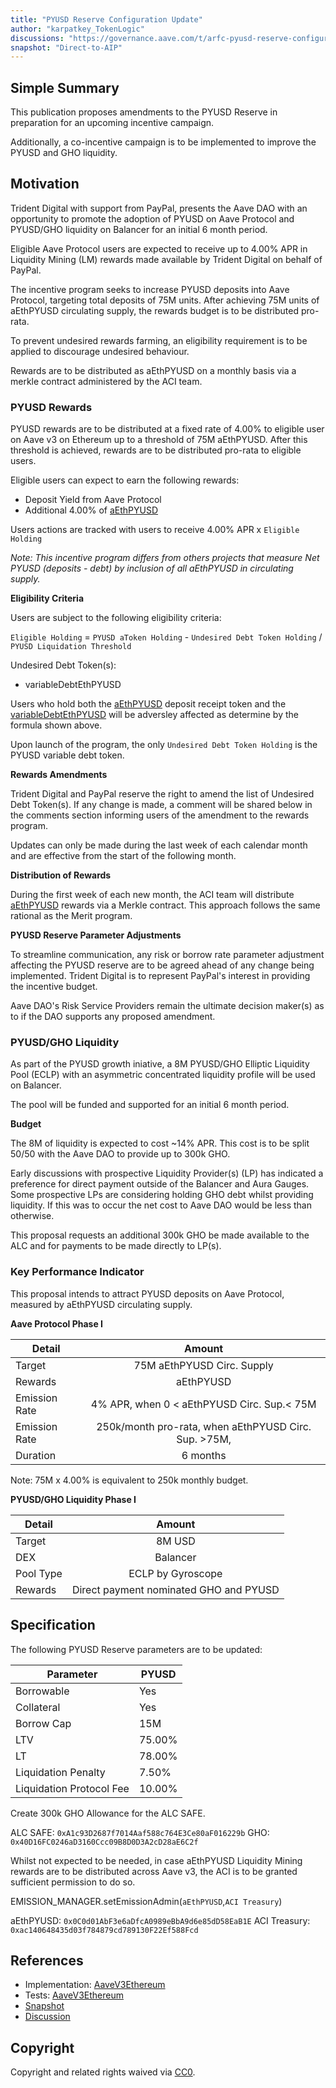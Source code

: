 ```yaml
---
title: "PYUSD Reserve Configuration Update"
author: "karpatkey_TokenLogic"
discussions: "https://governance.aave.com/t/arfc-pyusd-reserve-configuration-update-incentive-campaign/19573"
snapshot: "Direct-to-AIP"
---
```


## Simple Summary

This publication proposes amendments to the PYUSD Reserve in preparation for an upcoming incentive campaign.

Additionally, a co-incentive campaign is to be implemented to improve the PYUSD and GHO liquidity.

## Motivation

Trident Digital with support from PayPal, presents the Aave DAO with an opportunity to promote the adoption of PYUSD on Aave Protocol and PYUSD/GHO liquidity on Balancer for an initial 6 month period.

Eligible Aave Protocol users are expected to receive up to 4.00% APR in Liquidity Mining (LM) rewards made available by Trident Digital on behalf of PayPal.

The incentive program seeks to increase PYUSD deposits into Aave Protocol, targeting total deposits of 75M units. After achieving 75M units of aEthPYUSD circulating supply, the rewards budget is to be distributed pro-rata.

To prevent undesired rewards farming, an eligibility requirement is to be applied to discourage undesired behaviour.

Rewards are to be distributed as aEthPYUSD on a monthly basis via a merkle contract administered by the ACI team.

### PYUSD Rewards

PYUSD rewards are to be distributed at a fixed rate of 4.00% to eligible user on Aave v3 on Ethereum up to a threshold of 75M aEthPYUSD. After this threshold is achieved, rewards are to be distributed pro-rata to eligible users.

Eligible users can expect to earn the following rewards:

- Deposit Yield from Aave Protocol
- Additional 4.00% of [aEthPYUSD](https://etherscan.io/address/0x0C0d01AbF3e6aDfcA0989eBbA9d6e85dD58EaB1E)

Users actions are tracked with users to receive 4.00% APR x `Eligible Holding`

_Note: This incentive program differs from others projects that measure Net PYUSD (deposits - debt) by inclusion of all aEthPYUSD in circulating supply._

**Eligibility Criteria**

Users are subject to the following eligibility criteria:

`Eligible Holding` = `PYUSD aToken Holding` - `Undesired Debt Token Holding` / `PYUSD Liquidation Threshold`

Undesired Debt Token(s):

- variableDebtEthPYUSD

Users who hold both the [aEthPYUSD](https://etherscan.io/address/0x0C0d01AbF3e6aDfcA0989eBbA9d6e85dD58EaB1E) deposit receipt token and the [variableDebtEthPYUSD](https://etherscan.io/address/0x57B67e4DE077085Fd0AF2174e9c14871BE664546) will be adversley affected as determine by the formula shown above.

Upon launch of the program, the only `Undesired Debt Token Holding` is the PYUSD variable debt token.

**Rewards Amendments**

Trident Digital and PayPal reserve the right to amend the list of Undesired Debt Token(s). If any change is made, a comment will be shared below in the comments section informing users of the amendment to the rewards program.

Updates can only be made during the last week of each calendar month and are effective from the start of the following month.

**Distribution of Rewards**

During the first week of each new month, the ACI team will distribute [aEthPYUSD](https://etherscan.io/address/0x0C0d01AbF3e6aDfcA0989eBbA9d6e85dD58EaB1E) rewards via a Merkle contract. This approach follows the same rational as the Merit program.

**PYUSD Reserve Parameter Adjustments**

To streamline communication, any risk or borrow rate parameter adjustment affecting the PYUSD reserve are to be agreed ahead of any change being implemented. Trident Digital is to represent PayPal's interest in providing the incentive budget.

Aave DAO's Risk Service Providers remain the ultimate decision maker(s) as to if the DAO supports any proposed amendment.

### PYUSD/GHO Liquidity

As part of the PYUSD growth iniative, a 8M PYUSD/GHO Elliptic Liquidity Pool (ECLP) with an asymmetric concentrated liquidity profile will be used on Balancer.

The pool will be funded and supported for an initial 6 month period.

**Budget**

The 8M of liquidity is expected to cost ~14% APR. This cost is to be split 50/50 with the Aave DAO to provide up to 300k GHO.

Early discussions with prospective Liquidity Provider(s) (LP) has indicated a preference for direct payment outside of the Balancer and Aura Gauges. Some prospective LPs are considering holding GHO debt whilst providing liquidity. If this was to occur the net cost to Aave DAO would be less than otherwise.

This proposal requests an additional 300k GHO be made available to the ALC and for payments to be made directly to LP(s).

### Key Performance Indicator

This proposal intends to attract PYUSD deposits on Aave Protocol, measured by aEthPYUSD circulating supply.

**Aave Protocol Phase I**

| Detail        |                        Amount                        |
| ------------- | :--------------------------------------------------: |
| Target        |              75M aEthPYUSD Circ. Supply              |
| Rewards       |                      aEthPYUSD                       |
| Emission Rate |      4% APR, when 0 < aEthPYUSD Circ. Sup.< 75M      |
| Emission Rate | 250k/month pro-rata, when aEthPYUSD Circ. Sup. >75M, |
| Duration      |                       6 months                       |

Note: 75M x 4.00% is equivalent to 250k monthly budget.

**PYUSD/GHO Liquidity Phase I**

| Detail    |                 Amount                 |
| --------- | :------------------------------------: |
| Target    |                 8M USD                 |
| DEX       |                Balancer                |
| Pool Type |           ECLP by Gyroscope            |
| Rewards   | Direct payment nominated GHO and PYUSD |

## Specification

The following PYUSD Reserve parameters are to be updated:

| Parameter                | PYUSD  |
| ------------------------ | ------ |
| Borrowable               | Yes    |
| Collateral               | Yes    |
| Borrow Cap               | 15M    |
| LTV                      | 75.00% |
| LT                       | 78.00% |
| Liquidation Penalty      | 7.50%  |
| Liquidation Protocol Fee | 10.00% |

Create 300k GHO Allowance for the ALC SAFE.

ALC SAFE: `0xA1c93D2687f7014Aaf588c764E3Ce80aF016229b`
GHO: `0x40D16FC0246aD3160Ccc09B8D0D3A2cD28aE6C2f`

Whilst not expected to be needed, in case aEthPYUSD Liquidity Mining rewards are to be distributed across Aave v3, the ACI is to be granted sufficient permission to do so.

EMISSION_MANAGER.setEmissionAdmin(`aEthPYUSD`,`ACI Treasury`)

aEthPYUSD: `0x0C0d01AbF3e6aDfcA0989eBbA9d6e85dD58EaB1E`
ACI Treasury: `0xac140648435d03f784879cd789130F22Ef588Fcd`

## References

- Implementation: [AaveV3Ethereum](https://github.com/bgd-labs/aave-proposals-v3/blob/main/src/20241028_AaveV3Ethereum_PYUSDReserveConfigurationUpdate/AaveV3Ethereum_PYUSDReserveConfigurationUpdate_20241028.sol)
- Tests: [AaveV3Ethereum](https://github.com/bgd-labs/aave-proposals-v3/blob/main/src/20241028_AaveV3Ethereum_PYUSDReserveConfigurationUpdate/AaveV3Ethereum_PYUSDReserveConfigurationUpdate_20241028.t.sol)
- [Snapshot](Direct-to-AIP)
- [Discussion](https://governance.aave.com/t/arfc-pyusd-reserve-configuration-update-incentive-campaign/19573)

## Copyright

Copyright and related rights waived via [CC0](https://creativecommons.org/publicdomain/zero/1.0/).
